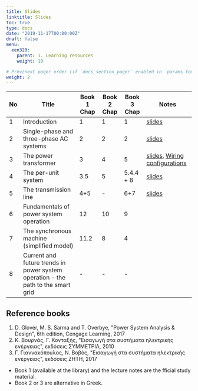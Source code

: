 ```yaml
---
title: Slides
linktitle: Slides
toc: true
type: docs
date: "2019-11-17T00:00:00Z"
draft: false
menu:
  een320:
    parent: 1. Learning resources
    weight: 10

# Prev/next pager order (if `docs_section_pager` enabled in `params.toml`)
weight: 2
---
```


| No | Title | Book 1 Chap |Book 2 Chap |Book 3  Chap | Notes |
|-----------------|-----------------|------------|------------|------------|------------|
|1| Introduction | 1 |1 |1 | [slides](https://alucutac-my.sharepoint.com/:b:/g/personal/petros_aristidou_cut_ac_cy/ETEVbTPaqh5Cvv8HJdXMPz4BNFp5MYozaoTJYIhgn4qOFQ?e=UwpARp)|
|2| Single-phase and three-phase AC systems| 2 |2  |2  | [slides](https://alucutac-my.sharepoint.com/:b:/g/personal/petros_aristidou_cut_ac_cy/ERRg8JaCZvNDjZxu5wGiBeMBqfAWcu-ukHObg1_r63DIPA?e=m6AHUn) |
|3| The power transformer | 3 | 4 |  5 | [slides](https://alucutac-my.sharepoint.com/:b:/g/personal/petros_aristidou_cut_ac_cy/EUjBWYpKf7FCo6zRkiCPbloB6RGUZEauC0_is5hu2qFVpg?e=iHjaaf), [Wiring configurations](https://www.dropbox.com/s/k7youdu8vji594j/Transformer-wiring-configurations.pdf?dl=0)|
|4| The per-unit system |  3.5 |  5 |  5.4.4 + 8 | [slides](https://alucutac-my.sharepoint.com/:b:/g/personal/petros_aristidou_cut_ac_cy/EQmgl5W0oKRMrd3Bnr5nCjgBLm6SsCrAQJxZ-_BQKAWYlQ?e=ogjyUZ)|
|5| The transmission line |  4+5 | - |  6+7 | [slides](https://alucutac-my.sharepoint.com/:b:/g/personal/petros_aristidou_cut_ac_cy/Ecyub3Y2QHhJskYhliIr8sYBjPQItzr58mVrX0Buihq8Lg?e=ye1qUD)| 
|6| Fundamentals of power system operation |  12 |  10 |  9 | |
|7| The synchronous machine (simplified model) |  11.2 |  8 |  4 | |
|8| Current and future trends in power system operation - the path to the smart grid | - | - | - | |


## Reference books

1. D. Glover, M. S. Sarma and T. Overbye, "Power System Analysis \& Design", 6th edition, Cengage Learning, 2017
2. Κ. Βουρνάς, Γ. Κονταξής, "Εισαγωγή στα συστήματα ηλεκτρικής ενέργειας",  εκδόσεις ΣΥΜΜΕΤΡΙΑ, 2010
3. Γ. Γιαννακόπουλος, Ν. Βοβός, "Εισαγωγή στα συστήματα ηλεκτρικής ενέργειας",  εκδόσεις ΖΗΤΗ, 2017

- Book 1 (available at the library) and the lecture notes are the fficial study material.
- Book 2 or 3 are alternative in Greek.
